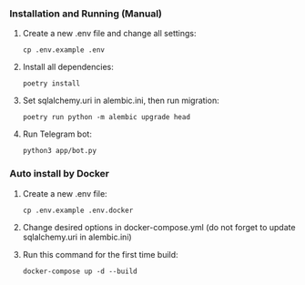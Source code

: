 ### Installation and Running (Manual)
1. Create a new .env file and change all settings:

    `cp .env.example .env`

2. Install all dependencies:

    `poetry install`
3. Set sqlalchemy.uri in alembic.ini, then run migration:

    `poetry run python -m alembic upgrade head`

4. Run Telegram bot:

    `python3 app/bot.py`


### Auto install by Docker
1. Create a new .env file:

    `cp .env.example .env.docker`

2. Change desired options in docker-compose.yml (do not forget to update sqlalchemy.uri in alembic.ini)

3. Run this command for the first time build:

    `docker-compose up -d --build`